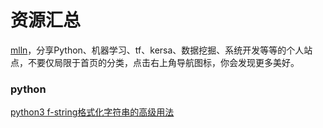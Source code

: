 # 资源汇总

[mlln](https://mlln.cn/)，分享Python、机器学习、tf、kersa、数据挖掘、系统开发等等的个人站点，不要仅局限于首页的分类，点击右上角导航图标，你会发现更多美好。

### python

[python3 f-string格式化字符串的高级用法](https://mlln.cn/2018/05/19/python3%20f-string格式化字符串的高级用法/)